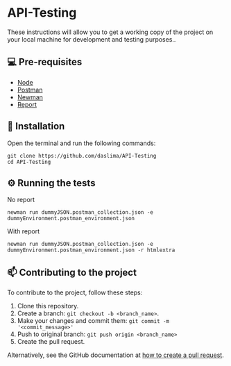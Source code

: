 # API-Testing
These instructions will allow you to get a working copy of the project on your local machine for development and testing purposes..

## 💻 Pre-requisites

* [Node](https://nodejs.org/en/download/)
* [Postman](https://www.postman.com)
* [Newman](https://www.npmjs.com/package/newman)
* [Report](https://www.npmjs.com/package/newman-reporter-htmlextra)

## 🔧 Installation

Open the terminal and run the following commands:

```
git clone https://github.com/daslima/API-Testing
cd API-Testing
```

## ⚙️ Running the tests

No report
```
newman run dummyJSON.postman_collection.json -e dummyEnvironment.postman_environment.json
```

With report
```
newman run dummyJSON.postman_collection.json -e dummyEnvironment.postman_environment.json -r htmlextra
```
## 📫 Contributing to the project

To contribute to the project, follow these steps:

1. Clone this repository.
2. Create a branch: `git checkout -b <branch_name>`.
3. Make your changes and commit them: `git commit -m '<commit_message>'`
4. Push to original branch: `git push origin <branch_name>`
5. Create the pull request.

Alternatively, see the GitHub documentation at [how to create a pull request](https://help.github.com/en/github/collaborating-with-issues-and-pull-requests/creating-a-pull-request).
